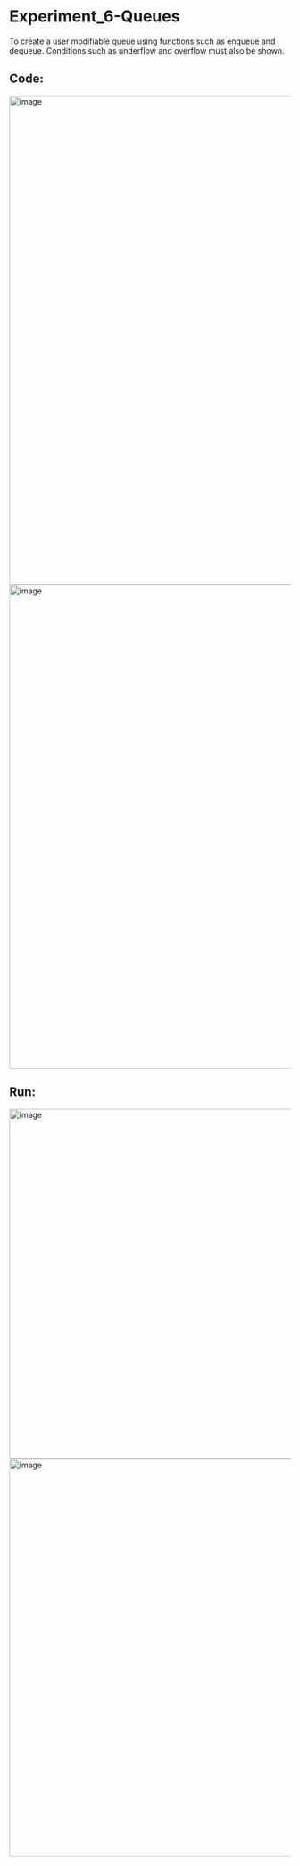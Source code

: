 # Experiment_6-Queues
To create a user modifiable queue using functions such as enqueue and dequeue. Conditions such as underflow and overflow must also be shown.
## Code:
<img width="876" alt="image" src="https://user-images.githubusercontent.com/26576979/227753496-10063086-0588-4314-a686-d66cbaf6ab96.png">
<img width="866" alt="image" src="https://user-images.githubusercontent.com/26576979/227753513-675bfe4b-6763-415e-a9da-4bd6c36e14f6.png">

## Run:
<img width="627" alt="image" src="https://user-images.githubusercontent.com/26576979/227753548-7c187396-2ed1-4e11-8d01-894c9cc4f7d9.png">
<img width="712" alt="image" src="https://user-images.githubusercontent.com/26576979/227753564-ce4da720-a8d2-4aa9-b04e-be6ae2d225e3.png">

